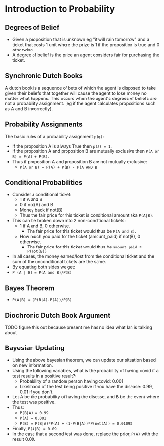 # Introduction to Probability

## Degrees of Belief 

* Given a proposition that is unknown eg "it will rain tomorrow" and a ticket that costs 1 unit where the prize is 1 if the proposition is true and 0 otherwise.
* A degree of belief is the price an agent considers fair for purchasing the ticket.

## Synchronic Dutch Books

A dutch book is a sequence of bets of which the agent is disposed to take given their beliefs that together will cause the agent to lose money no matter what happens. This occurs when the agent's degrees of beliefs are not a probability assignment. (eg if the agent calculates propositions such as A and B incorrectly).

## Probability Assignments

The basic rules of a probability assignment `p(φ)`:
* If the proposition A is always True then `p(A) = 1`.
* If the proposition A and proposition B are mutually exclusive then `P(A or B) = P(A) + P(B)`.
* Thus if proposition A and proposition B are not mutually exclusive:
    * `P(A or B) = P(A) + P(B) - P(A AND B)`

## Conditional Probabilities

* Consider a conditional ticket:
    * 1 if A and B
    * 0 if not(A) and B
    * Money back if not(B)
    * Thus the fair price for this ticket is conditional amount aka `P(A|B)`.
* This can be broken down into 2 non-conditional tickets:
    * 1 if A and B, 0 otherwise.
        * The fair price for this ticket would thus be `P(A and B)`.
    * How much you paid for the ticket (amount_paid) if not(B), 0 otherwise.
        * The fair price for this ticket would thus be `amount_paid * P(not(B))`
* In all cases, the money earned/lost from the conditional ticket and the sum of the unconditional tickets are the same.
* By equating both sides we get:
* `P (A | B) = P(A and B)/P(B)`

## Bayes Theorem
* `P(A|B) = (P(B|A).P(A))/P(B)`

## Diochronic Dutch Book Argument

TODO figure this out because present me has no idea what Ian is talking about

## Bayesian Updating
* Using the above bayesian theorem, we can update our situation based on new information.
* Using the following variables, what is the probability of having covid if a test results in a positive result?:
    * Probability of a random person having covid: 0.001
    * Likelihood of the test being positive if you have the disease: 0.99, 0.01 if you don't.
* Let A be the probability of having the disease, and B be the event where the test was positive.
* Thus:
    * `P(B|A) = 0.99`
    * `P(A) = 0.001`
    * `P(B) = P(B|A)*P(A) + (1-P(B|A))*P(not(A)) = 0.01098`
* Finally, `P(A|B) = 0.09`
* In the case that a second test was done, replace the prior, `P(A)` with the result 0.09.

